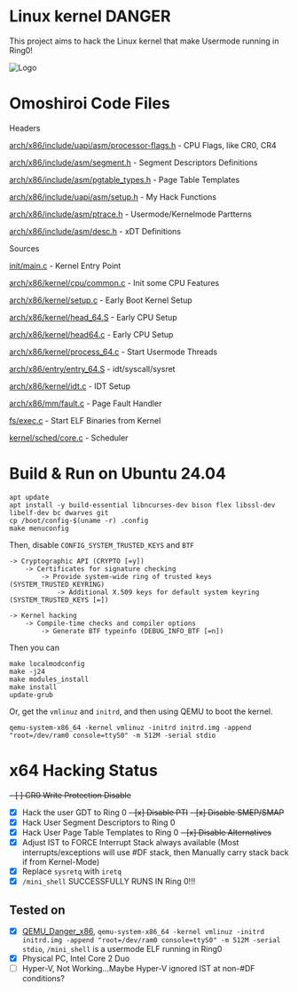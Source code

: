 # Linux kernel DANGER

This project aims to hack the Linux kernel that make Usermode running in Ring0!

![Logo](./linux_danger.png)

# Omoshiroi Code Files

Headers

[arch/x86/include/uapi/asm/processor-flags.h](arch/x86/include/uapi/asm/processor-flags.h) - CPU Flags, like CR0, CR4

[arch/x86/include/asm/segment.h](arch/x86/include/asm/segment.h) - Segment Descriptors Definitions

[arch/x86/include/asm/pgtable_types.h](arch/x86/include/asm/pgtable_types.h) - Page Table Templates

[arch/x86/include/uapi/asm/setup.h](arch/x86/include/uapi/asm/setup.h) - My Hack Functions

[arch/x86/include/asm/ptrace.h](arch/x86/include/asm/ptrace.h) - Usermode/Kernelmode Partterns

[arch/x86/include/asm/desc.h](arch/x86/include/asm/desc.h) - xDT Definitions

Sources

[init/main.c](init/main.c) - Kernel Entry Point

[arch/x86/kernel/cpu/common.c](arch/x86/kernel/cpu/common.c) - Init some CPU Features

[arch/x86/kernel/setup.c](arch/x86/kernel/setup.c) - Early Boot Kernel Setup

[arch/x86/kernel/head_64.S](arch/x86/kernel/head_64.S) - Early CPU Setup

[arch/x86/kernel/head64.c](arch/x86/kernel/head64.c) - Early CPU Setup

[arch/x86/kernel/process_64.c](arch/x86/kernel/process_64.c) - Start Usermode Threads

[arch/x86/entry/entry_64.S](arch/x86/entry/entry_64.S) - idt/syscall/sysret

[arch/x86/kernel/idt.c](arch/x86/kernel/idt.c) - IDT Setup

[arch/x86/mm/fault.c](arch/x86/mm/fault.c) - Page Fault Handler

[fs/exec.c](fs/exec.c) - Start ELF Binaries from Kernel

[kernel/sched/core.c](kernel/sched/core.c) - Scheduler

# Build & Run on Ubuntu 24.04

```
apt update
apt install -y build-essential libncurses-dev bison flex libssl-dev libelf-dev bc dwarves git
cp /boot/config-$(uname -r) .config
make menuconfig
```

Then, disable ```CONFIG_SYSTEM_TRUSTED_KEYS``` and ```BTF```

```
-> Cryptographic API (CRYPTO [=y])
    -> Certificates for signature checking
        -> Provide system-wide ring of trusted keys (SYSTEM_TRUSTED_KEYRING)
            -> Additional X.509 keys for default system keyring (SYSTEM_TRUSTED_KEYS [=])

-> Kernel hacking
    -> Compile-time checks and compiler options
        -> Generate BTF typeinfo (DEBUG_INFO_BTF [=n])
```

Then you can 

```
make localmodconfig
make -j24
make modules_install
make install
update-grub
```

Or, get the `vmlinuz` and `initrd`, and then using QEMU to boot the kernel.

```
qemu-system-x86_64 -kernel vmlinuz -initrd initrd.img -append "root=/dev/ram0 console=ttyS0" -m 512M -serial stdio
```

# x64 Hacking Status

~~- [ ] CR0 Write Protection Disable~~
- [x] Hack the user GDT to Ring 0
~~- [x] Disable PTI~~
~~- [x] Disable SMEP/SMAP~~
- [x] Hack User Segment Descriptors to Ring 0
- [x] Hack User Page Table Templates to Ring 0
~~- [x] Disable Alternatives~~
- [x] Adjust IST to FORCE Interrupt Stack always available (Most interrupts/exceptions will use #DF stack, then Manually carry stack back if from Kernel-Mode)
- [x] Replace `sysretq` with `iretq`
- [x] `/mini_shell` SUCCESSFULLY RUNS IN Ring 0!!!

## Tested on

- [x] [QEMU_Danger_x86](https://github.com/UEFI-code/QEMU_Danger_x86), `qemu-system-x86_64 -kernel vmlinuz -initrd initrd.img -append "root=/dev/ram0 console=ttyS0" -m 512M -serial stdio`, `/mini_shell` is a usermode ELF running in Ring0
- [x] Physical PC, Intel Core 2 Duo
- [ ] Hyper-V, Not Working...Maybe Hyper-V ignored IST at non-#DF conditions?
